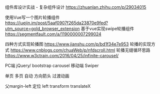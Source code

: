组件库设计实战 - 复杂组件设计 https://zhuanlan.zhihu.com/p/29034015

使用Vue写一个图片轮播组件 https://juejin.im/post/5aaf0907f265da23870e9fed?utm_source=gold_browser_extension
基于vue实现swipe轮播组件 https://segmentfault.com/a/1190000007299024

四种方式实现轮播图 https://www.jianshu.com/p/bd1f34e7e953
轮播的实现方式 https://www.cnblogs.com/chuaWeb/p/nfdscroll.html
轮播无缝循环思路 https://www.w3ctrain.com/2016/04/25/infinite-carousel/


PC端 jQuery/ bootstrap carousel
移动端 Swiper

单页 多页
自动 方向箭头
过渡动画

父margin-left
定位 left
transform translateX